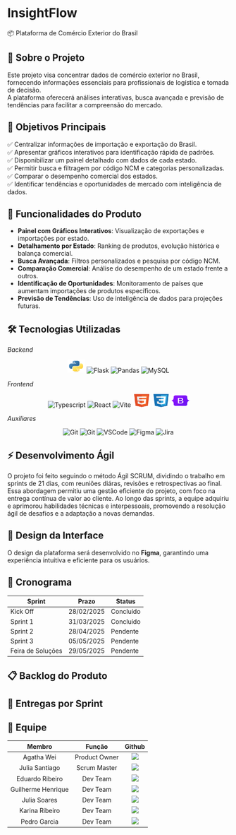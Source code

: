 # InsightFlow
📦 Plataforma de Comércio Exterior do Brasil  



## 📖 Sobre o Projeto  
Este projeto visa concentrar dados de comércio exterior no Brasil, fornecendo informações essenciais para profissionais de logística e tomada de decisão.  
A plataforma oferecerá análises interativas, busca avançada e previsão de tendências para facilitar a compreensão do mercado.  

## 🎯 Objetivos Principais  
✅ Centralizar informações de importação e exportação do Brasil.  
✅ Apresentar gráficos interativos para identificação rápida de padrões.  
✅ Disponibilizar um painel detalhado com dados de cada estado.  
✅ Permitir busca e filtragem por código NCM e categorias personalizadas.  
✅ Comparar o desempenho comercial dos estados.  
✅ Identificar tendências e oportunidades de mercado com inteligência de dados.  

## 🚀 Funcionalidades do Produto  
- **Painel com Gráficos Interativos**: Visualização de exportações e importações por estado.  
- **Detalhamento por Estado**: Ranking de produtos, evolução histórica e balança comercial.  
- **Busca Avançada**: Filtros personalizados e pesquisa por código NCM.  
- **Comparação Comercial**: Análise do desempenho de um estado frente a outros.  
- **Identificação de Oportunidades**: Monitoramento de países que aumentam importações de produtos específicos.  
- **Previsão de Tendências**: Uso de inteligência de dados para projeções futuras.  


## 🛠️ Tecnologias Utilizadas
*Backend*
<p align="center">
  <img alt="Python" height="30" width="40" src="https://raw.githubusercontent.com/devicons/devicon/master/icons/python/python-original.svg">
  <img alt="Flask" height="30" width="40" src="https://cdn.jsdelivr.net/gh/devicons/devicon@latest/icons/flask/flask-original.svg">
  <img alt="Pandas" height="30" width="40" src="https://cdn.jsdelivr.net/gh/devicons/devicon@latest/icons/pandas/pandas-original-wordmark.svg" />
  <img alt="MySQL" height="30" width="40" src="https://cdn.jsdelivr.net/gh/devicons/devicon@latest/icons/mysql/mysql-original.svg">
</p>

*Frontend*
<p align="center">
  <img alt="Typescript" height="30" width="40" src="https://cdn.jsdelivr.net/gh/devicons/devicon@latest/icons/typescript/typescript-original.svg" />
  <img alt="React" height="30" width="40" src="https://cdn.jsdelivr.net/gh/devicons/devicon@latest/icons/react/react-original-wordmark.svg" />
  <img alt="Vite" height="30" width="40" src="https://cdn.jsdelivr.net/gh/devicons/devicon@latest/icons/vitejs/vitejs-original.svg" />
  <img alt="HTML" height="30" width="40" src="https://raw.githubusercontent.com/devicons/devicon/master/icons/html5/html5-original.svg">
  <img alt="CSS" height="30" width="40" src="https://raw.githubusercontent.com/devicons/devicon/master/icons/css3/css3-original.svg">
  <img alt="Bootstrap" height="30" width="40" src="https://raw.githubusercontent.com/devicons/devicon/master/icons/bootstrap/bootstrap-original.svg">
</p>

*Auxiliares*
<p align="center">
  <img alt="Git" height="30" width="40" src="https://cdn.jsdelivr.net/gh/devicons/devicon@latest/icons/git/git-original.svg">
  <img alt="Git" height="30" width="40" src="https://cdn.jsdelivr.net/gh/devicons/devicon@latest/icons/github/github-original.svg">
  <img alt="VSCode" height="30" width="40" src="https://cdn.jsdelivr.net/gh/devicons/devicon@latest/icons/vscode/vscode-original.svg">
  <img alt="Figma" height="30" width="40" src="https://cdn.jsdelivr.net/gh/devicons/devicon/icons/figma/figma-original.svg">
  <img alt="Jira" height="30" width="40" src="https://cdn.jsdelivr.net/gh/devicons/devicon@latest/icons/jira/jira-original.svg">
</p>

## ⚡ Desenvolvimento Ágil
O projeto foi feito seguindo o método Ágil SCRUM, dividindo o trabalho em sprints de 21 dias, com reuniões diáras, revisões e retrospectivas ao final. Essa abordagem permitiu uma gestão eficiente do projeto, com foco na entrega contínua de valor ao cliente. Ao longo das sprints, a equipe adquiriu e aprimorou habilidades técnicas e interpessoais, promovendo a resolução ágil de desafios e a adaptação a novas demandas.

## 🎨 Design da Interface  
O design da plataforma será desenvolvido no **Figma**, garantindo uma experiência intuitiva e eficiente para os usuários.  

## 📅 Cronograma
| Sprint            | Prazo      | Status    |
| ----------------- | ---------- | --------- |
| Kick Off          | 28/02/2025 | Concluído |
| Sprint 1          | 31/03/2025 | Concluído |
| Sprint 2          | 28/04/2025 |  Pendente |
| Sprint 3          | 05/05/2025 |  Pendente |
| Feira de Soluções | 29/05/2025 | Pendente  |

## 📋 Backlog do Produto


## 🔰 Entregas por Sprint



## 🥇 Equipe

|      Membro      |    Função     |                            Github                            |
| :--------------: | :-----------: | :----------------------------------------------------------: |
| Agatha Wei | Product Owner | <a href="https://github.com/Agathawei070"><img src="https://img.shields.io/badge/GitHub-100000?style=for-the-badge&logo=github&logoColor=white"></a> |
| Julia Santiago | Scrum Master | <a href="https://github.com/juliasantiaggo"><img src="https://img.shields.io/badge/GitHub-100000?style=for-the-badge&logo=github&logoColor=white"></a> |
| Eduardo Ribeiro | Dev Team | <a href="https://github.com/eduardo-Rib"><img src="https://img.shields.io/badge/GitHub-100000?style=for-the-badge&logo=github&logoColor=white"></a> |
| Guilherme Henrique | Dev Team | <a href="https://github.com/Guih0412"><img src="https://img.shields.io/badge/GitHub-100000?style=for-the-badge&logo=github&logoColor=white"></a> |
| Julia Soares | Dev Team | <a href="https://github.com/juliasoares17"><img src="https://img.shields.io/badge/GitHub-100000?style=for-the-badge&logo=github&logoColor=white"></a> |
| Karina Ribeiro | Dev Team | <a href="https://github.com/karinaribeiro2"><img src="https://img.shields.io/badge/GitHub-100000?style=for-the-badge&logo=github&logoColor=white"></a> |
| Pedro Garcia | Dev Team  | <a href="https://github.com/pedro-fs-garcia"><img src="https://img.shields.io/badge/GitHub-100000?style=for-the-badge&logo=github&logoColor=white"></a> |

